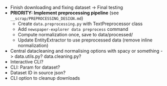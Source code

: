 - Finish downloading and fixing dataset -> Final testing
- **PRIORITY: Implement preprocessing pipeline** (see `__scrap/PREPROCESSING_DESIGN.md`)
  - Create `data.preprocessing.py` with TextPreprocessor class
  - Add `newspaper-explorer data preprocess` command
  - Compute normalization once, save to data/processed/
  - Update EntityExtractor to use preprocessed data (remove inline normalization)
- Central datacleaning and normalising options with spacy or something -> data.utils.py? data.cleaning.py?
- Interactive CLI?
- CLI: Param for dataset?
- Dataset ID in source json?
- CLI option to cleanup downloads
